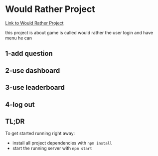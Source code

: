 # Would Rather Project
[Link to Would Rather Project](https://wouldrather.netlify.app/)

this project is about game is called would rather the user login and have menu he can 
## 1-add question
## 2-use dashboard
## 3-use leaderboard
## 4-log out





## TL;DR

To get started running right away:

* install all project dependencies with `npm install`
* start the running server with `npm start`
